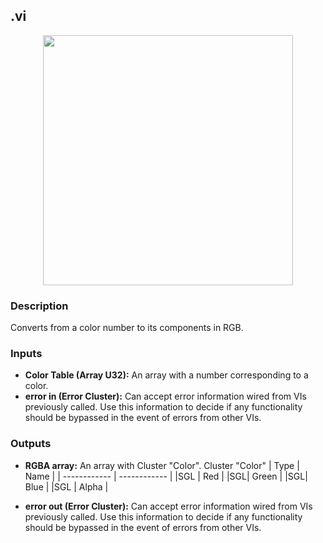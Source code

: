 ## .vi
<p align="center">
<img src="https://github.com/monoDriveIO/client/raw/master/WikiPhotos/LV_client/utilities/monoDrive_lvlib_mono__intensity__to__colorc.png" 
width="400"  />
</p>

### Description 
Converts from a color number to its components in RGB.

### Inputs

- **Color Table (Array U32):** An array with a number corresponding to a color.
- **error in (Error Cluster):** Can accept error information wired from VIs previously called. Use this information to decide if any functionality should be bypassed in the event of errors from other VIs.


### Outputs

- **RGBA array:** An array with Cluster "Color".
Cluster "Color"
| Type  | Name   |
| ------------ | ------------ |
|SGL  | Red |
|SGL| Green  |
|SGL| Blue  |
|SGL | Alpha  |

- **error out (Error Cluster):** Can accept error information wired from VIs previously called. Use this information to decide if any functionality should be bypassed in the event of errors from other VIs.
